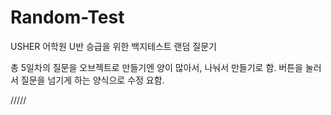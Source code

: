 # Random-Test
USHER 어학원 U반 승급을 위한 백지테스트 랜덤 질문기

총 5일차의 질문을 오브젝트로 만들기엔 양이 많아서, 나눠서 만들기로 함.
버튼을 눌러서 질문을 넘기게 하는 양식으로 수정 요함.

/////
